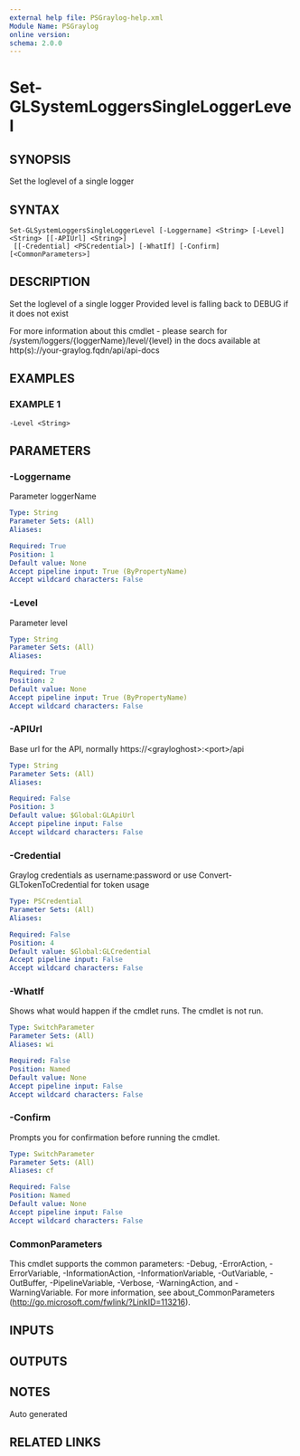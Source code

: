 ```yaml
---
external help file: PSGraylog-help.xml
Module Name: PSGraylog
online version:
schema: 2.0.0
---
```


# Set-GLSystemLoggersSingleLoggerLevel

## SYNOPSIS
Set the loglevel of a single logger

## SYNTAX

```
Set-GLSystemLoggersSingleLoggerLevel [-Loggername] <String> [-Level] <String> [[-APIUrl] <String>]
 [[-Credential] <PSCredential>] [-WhatIf] [-Confirm] [<CommonParameters>]
```

## DESCRIPTION
Set the loglevel of a single logger
Provided level is falling back to DEBUG if it does not exist

For more information about this cmdlet - please search for /system/loggers/{loggerName}/level/{level} in the docs available at http(s)://your-graylog.fqdn/api/api-docs

## EXAMPLES

### EXAMPLE 1
```
-Level <String>
```

## PARAMETERS

### -Loggername
Parameter loggerName

```yaml
Type: String
Parameter Sets: (All)
Aliases:

Required: True
Position: 1
Default value: None
Accept pipeline input: True (ByPropertyName)
Accept wildcard characters: False
```

### -Level
Parameter level

```yaml
Type: String
Parameter Sets: (All)
Aliases:

Required: True
Position: 2
Default value: None
Accept pipeline input: True (ByPropertyName)
Accept wildcard characters: False
```

### -APIUrl
Base url for the API, normally https://\<grayloghost\>:\<port\>/api

```yaml
Type: String
Parameter Sets: (All)
Aliases:

Required: False
Position: 3
Default value: $Global:GLApiUrl
Accept pipeline input: False
Accept wildcard characters: False
```

### -Credential
Graylog credentials as username:password or use Convert-GLTokenToCredential for token usage

```yaml
Type: PSCredential
Parameter Sets: (All)
Aliases:

Required: False
Position: 4
Default value: $Global:GLCredential
Accept pipeline input: False
Accept wildcard characters: False
```

### -WhatIf
Shows what would happen if the cmdlet runs.
The cmdlet is not run.

```yaml
Type: SwitchParameter
Parameter Sets: (All)
Aliases: wi

Required: False
Position: Named
Default value: None
Accept pipeline input: False
Accept wildcard characters: False
```

### -Confirm
Prompts you for confirmation before running the cmdlet.

```yaml
Type: SwitchParameter
Parameter Sets: (All)
Aliases: cf

Required: False
Position: Named
Default value: None
Accept pipeline input: False
Accept wildcard characters: False
```

### CommonParameters
This cmdlet supports the common parameters: -Debug, -ErrorAction, -ErrorVariable, -InformationAction, -InformationVariable, -OutVariable, -OutBuffer, -PipelineVariable, -Verbose, -WarningAction, and -WarningVariable. For more information, see about_CommonParameters (http://go.microsoft.com/fwlink/?LinkID=113216).

## INPUTS

## OUTPUTS

## NOTES
Auto generated

## RELATED LINKS
